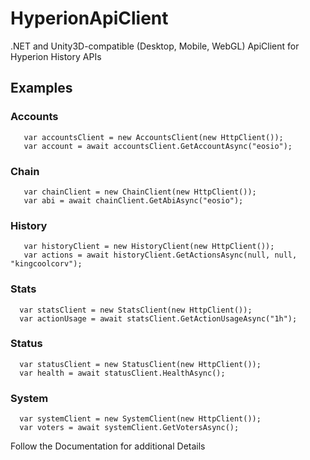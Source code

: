 # HyperionApiClient

.NET and Unity3D-compatible (Desktop, Mobile, WebGL) ApiClient for Hyperion History APIs

## Examples

### Accounts
       var accountsClient = new AccountsClient(new HttpClient());
       var account = await accountsClient.GetAccountAsync("eosio");

### Chain
       var chainClient = new ChainClient(new HttpClient());
       var abi = await chainClient.GetAbiAsync("eosio");

### History
       var historyClient = new HistoryClient(new HttpClient());
       var actions = await historyClient.GetActionsAsync(null, null, "kingcoolcorv");

### Stats
      var statsClient = new StatsClient(new HttpClient());
      var actionUsage = await statsClient.GetActionUsageAsync("1h");

### Status
      var statusClient = new StatusClient(new HttpClient());
      var health = await statusClient.HealthAsync();

### System
      var systemClient = new SystemClient(new HttpClient());
      var voters = await systemClient.GetVotersAsync();

Follow the Documentation for additional Details 
